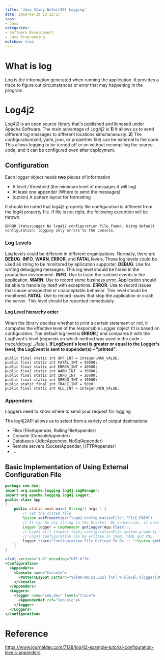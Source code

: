 ```yaml
---
title: 'Java Study Notes(29) Logging'
date: 2019-09-29 13:12:17
tags: 
- Java
categories: 
- Software Development
- Java Programming
notshow: true
---
```


# What is log

Log is the information generated when running the application. It provides a trace to figure out circumstances or error that may happening in the program.

# Log4j2
Log4j2 is an open source library that's published and licnesed under Apache Software. 
The main advantage of Log4j2 is 
**1)** It allows us to send different log messages to different locations simultaneously. 
**2)** The configuration(xml, yaml, json, or properties file) can be external to the code. This allows logging to be turned off or on without recompiling the source code, and it can be configured even after deployment.

## Configuration
Each logger object needs **two** pieces of information
- A level / threshold (the minimum level of messages it will log)
- At least one appender (Where to send the messages)
- (option) A pattern layout for formatting


It should be noted that log4j2 property file configuration is different from the log4j property file. If file is not right, the following exception will be thrown.
```
ERROR StatusLogger No log4j2 configuration file found. Using default configuration: logging only errors to the console.
```

### Log Levels
Log levels could be different in different organizations. Normally, there are **DEBUG**, **INFO**, **WARN**, **ERROR**, and **FATAL** levels. Those log levels could be used as string to be monitored by apllication supporter.
**DEBUG**: Use for writing debugging messages. This log level should be hided in the production environment.
**INFO**: Use to trace the runtime events in the application. 
**WARN**: Use to record some business error. Application should be able to handle by itself with exceptions. 
**ERROR**: Use to record issues that cause unexpected or unacceptable behavior. This level should be monitored. 
**FATAL**: Use to record issues that stop the application or crash the server. This level should be reportted immediately.

#### Log Level hierarchy order

When the library decides whether to print a certain statement or not, it computes the effective level of the responsible Logger object (It is based on configuration. The default log level is **ERROR**.) and compares it with the LogEvent's level (depends on which method was used in the code – trace/debug/.../fatal). **If LogEvent's level is greater or equal to the Logger's level, the LogEvent is sent to appender(s) – "printed"**. 

```
public final static int OFF_INT = Integer.MAX_VALUE;
public final static int FATAL_INT = 50000;
public final static int ERROR_INT = 40000;
public final static int WARN_INT  = 30000;
public final static int INFO_INT  = 20000;
public final static int DEBUG_INT = 10000;
public static final int TRACE_INT = 5000; 
public final static int ALL_INT = Integer.MIN_VALUE; 
```

### Appenders
Loggers need to know where to send your request for logging

The log4j2API allows us to select from a variety of output destinations
- Files (FileAppender, RollingFileAppender)
- Console (ConsoleAppender)
- Databases (JdbcAppender, NoSqlAppender)
- Remote servers (SocketAppender, HTTPAppender)
- ...


## Basic Implementation of Using External Configuration File

```java
package com.dev;
import org.apache.logging.log4j.LogManager;
import org.apache.logging.log4j.Logger;
public class App
{
    public static void main( String[] args ) {
        // Set the system file
        System.setProperties("log4j.configurationFile","FILE_PATH")
        // It can be any string in the bracket. By convension, it uses class name
        Logger logger = LogManager.getLogger(App.class);;
        // Log4j will inspect log4j.configurationFile system property to determine log4j2 configuration file. 
        // Log4j configuration can be written in JSON, YAML and XML.
    	logger.trace("Configuration File Defined To Be :: "+System.getProperty("log4j.configurationFile"));
    }
}
```

```xml
<?xml version="1.0" encoding="UTF-8"?>
<Configuration>
  <Appenders>
    <Console name="Console">
      <PatternLayout pattern="%d{HH:mm:ss.SSS} [%t] %-5level %logger{36} - %msg%n"/>
    </Console>
  </Appenders>
  <Loggers>
    <logger name="com.dev" level="trace">
      <AppenderRef ref="Console"/>
    </logger>
  </Loggers>
</Configuration>
```

# Reference

https://www.journaldev.com/7128/log4j2-example-tutorial-configuration-levels-appenders


